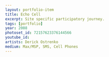 ```yaml
---
layout: portfolio-item
title: Echo Cell
excerpt: Site specific participatory journey.
tags: [portfolio]
year: 2008
photoset_id: 72157623376144566
youtube_id:
artists: Derick Ostrenko
medium: Max/MSP, SMS, Cell Phones
---
```

